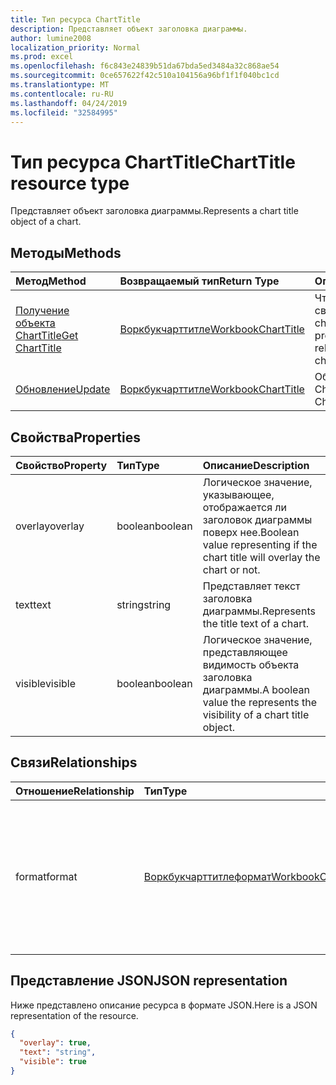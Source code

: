 ```yaml
---
title: Тип ресурса ChartTitle
description: Представляет объект заголовка диаграммы.
author: lumine2008
localization_priority: Normal
ms.prod: excel
ms.openlocfilehash: f6c843e24839b51da67bda5ed3484a32c868ae54
ms.sourcegitcommit: 0ce657622f42c510a104156a96bf1f1f040bc1cd
ms.translationtype: MT
ms.contentlocale: ru-RU
ms.lasthandoff: 04/24/2019
ms.locfileid: "32584995"
---
```

# <a name="charttitle-resource-type"></a><span data-ttu-id="6eab2-103">Тип ресурса ChartTitle</span><span class="sxs-lookup"><span data-stu-id="6eab2-103">ChartTitle resource type</span></span>

<span data-ttu-id="6eab2-104">Представляет объект заголовка диаграммы.</span><span class="sxs-lookup"><span data-stu-id="6eab2-104">Represents a chart title object of a chart.</span></span>


## <a name="methods"></a><span data-ttu-id="6eab2-105">Методы</span><span class="sxs-lookup"><span data-stu-id="6eab2-105">Methods</span></span>

| <span data-ttu-id="6eab2-106">Метод</span><span class="sxs-lookup"><span data-stu-id="6eab2-106">Method</span></span>           | <span data-ttu-id="6eab2-107">Возвращаемый тип</span><span class="sxs-lookup"><span data-stu-id="6eab2-107">Return Type</span></span>    |<span data-ttu-id="6eab2-108">Описание</span><span class="sxs-lookup"><span data-stu-id="6eab2-108">Description</span></span>|
|:---------------|:--------|:----------|
|[<span data-ttu-id="6eab2-109">Получение объекта ChartTitle</span><span class="sxs-lookup"><span data-stu-id="6eab2-109">Get ChartTitle</span></span>](../api/charttitle-get.md) | [<span data-ttu-id="6eab2-110">Воркбукчарттитле</span><span class="sxs-lookup"><span data-stu-id="6eab2-110">WorkbookChartTitle</span></span>](charttitle.md) |<span data-ttu-id="6eab2-111">Чтение свойств и связей объекта chartTitle.</span><span class="sxs-lookup"><span data-stu-id="6eab2-111">Read properties and relationships of chartTitle object.</span></span>|
|[<span data-ttu-id="6eab2-112">Обновление</span><span class="sxs-lookup"><span data-stu-id="6eab2-112">Update</span></span>](../api/charttitle-update.md) | [<span data-ttu-id="6eab2-113">Воркбукчарттитле</span><span class="sxs-lookup"><span data-stu-id="6eab2-113">WorkbookChartTitle</span></span>](charttitle.md)    |<span data-ttu-id="6eab2-114">Обновление объекта ChartTitle.</span><span class="sxs-lookup"><span data-stu-id="6eab2-114">Update ChartTitle object.</span></span> |

## <a name="properties"></a><span data-ttu-id="6eab2-115">Свойства</span><span class="sxs-lookup"><span data-stu-id="6eab2-115">Properties</span></span>
| <span data-ttu-id="6eab2-116">Свойство</span><span class="sxs-lookup"><span data-stu-id="6eab2-116">Property</span></span>     | <span data-ttu-id="6eab2-117">Тип</span><span class="sxs-lookup"><span data-stu-id="6eab2-117">Type</span></span>   |<span data-ttu-id="6eab2-118">Описание</span><span class="sxs-lookup"><span data-stu-id="6eab2-118">Description</span></span>|
|:---------------|:--------|:----------|
|<span data-ttu-id="6eab2-119">overlay</span><span class="sxs-lookup"><span data-stu-id="6eab2-119">overlay</span></span>|<span data-ttu-id="6eab2-120">boolean</span><span class="sxs-lookup"><span data-stu-id="6eab2-120">boolean</span></span>|<span data-ttu-id="6eab2-121">Логическое значение, указывающее, отображается ли заголовок диаграммы поверх нее.</span><span class="sxs-lookup"><span data-stu-id="6eab2-121">Boolean value representing if the chart title will overlay the chart or not.</span></span>|
|<span data-ttu-id="6eab2-122">text</span><span class="sxs-lookup"><span data-stu-id="6eab2-122">text</span></span>|<span data-ttu-id="6eab2-123">string</span><span class="sxs-lookup"><span data-stu-id="6eab2-123">string</span></span>|<span data-ttu-id="6eab2-124">Представляет текст заголовка диаграммы.</span><span class="sxs-lookup"><span data-stu-id="6eab2-124">Represents the title text of a chart.</span></span>|
|<span data-ttu-id="6eab2-125">visible</span><span class="sxs-lookup"><span data-stu-id="6eab2-125">visible</span></span>|<span data-ttu-id="6eab2-126">boolean</span><span class="sxs-lookup"><span data-stu-id="6eab2-126">boolean</span></span>|<span data-ttu-id="6eab2-127">Логическое значение, представляющее видимость объекта заголовка диаграммы.</span><span class="sxs-lookup"><span data-stu-id="6eab2-127">A boolean value the represents the visibility of a chart title object.</span></span>|

## <a name="relationships"></a><span data-ttu-id="6eab2-128">Связи</span><span class="sxs-lookup"><span data-stu-id="6eab2-128">Relationships</span></span>
| <span data-ttu-id="6eab2-129">Отношение</span><span class="sxs-lookup"><span data-stu-id="6eab2-129">Relationship</span></span> | <span data-ttu-id="6eab2-130">Тип</span><span class="sxs-lookup"><span data-stu-id="6eab2-130">Type</span></span>   |<span data-ttu-id="6eab2-131">Описание</span><span class="sxs-lookup"><span data-stu-id="6eab2-131">Description</span></span>|
|:---------------|:--------|:----------|
|<span data-ttu-id="6eab2-132">format</span><span class="sxs-lookup"><span data-stu-id="6eab2-132">format</span></span>|[<span data-ttu-id="6eab2-133">Воркбукчарттитлеформат</span><span class="sxs-lookup"><span data-stu-id="6eab2-133">WorkbookChartTitleFormat</span></span>](charttitleformat.md)|<span data-ttu-id="6eab2-134">Представляет форматирование названия диаграммы, включая формат заливки и шрифта.</span><span class="sxs-lookup"><span data-stu-id="6eab2-134">Represents the formatting of a chart title, which includes fill and font formatting.</span></span> <span data-ttu-id="6eab2-135">Только для чтения.</span><span class="sxs-lookup"><span data-stu-id="6eab2-135">Read-only.</span></span>|

## <a name="json-representation"></a><span data-ttu-id="6eab2-136">Представление JSON</span><span class="sxs-lookup"><span data-stu-id="6eab2-136">JSON representation</span></span>

<span data-ttu-id="6eab2-137">Ниже представлено описание ресурса в формате JSON.</span><span class="sxs-lookup"><span data-stu-id="6eab2-137">Here is a JSON representation of the resource.</span></span>

<!-- {
  "blockType": "resource",
  "baseType": "microsoft.graph.entity",
  "optionalProperties": [

  ],
  "@odata.type": "microsoft.graph.workbookChartTitle"
}-->

```json
{
  "overlay": true,
  "text": "string",
  "visible": true
}

```

<!-- uuid: 8fcb5dbc-d5aa-4681-8e31-b001d5168d79
2015-10-25 14:57:30 UTC -->
<!-- {
  "type": "#page.annotation",
  "description": "ChartTitle resource",
  "keywords": "",
  "section": "documentation",
  "tocPath": ""
}-->
